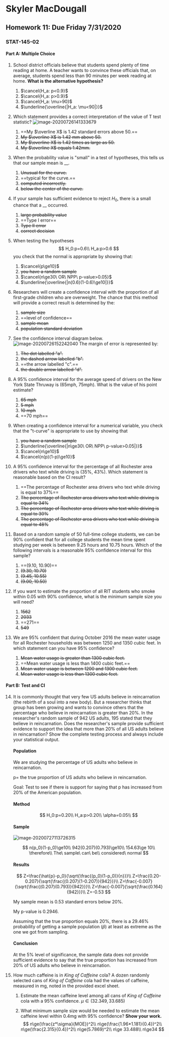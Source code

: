 # 	Skyler MacDougall

## Homework 11: Due Friday 7/31/2020

### STAT-145-02

#### Part A: Multiple Choice

1. School district officials believe that students spend plenty of time reading at home. A teacher wants to convince these officials that, on average, students spend less than 90 minutes per week reading at home.
    **What is the alternative hypothesis?**

    1. $\cancel{H_a: p<0.9}$
    2. $\cancel{H_a: p>0.9}$
    3. $\cancel{H_a: \mu>90}$
    4. $\underline{\overline{|H_a: \mu<90|}}$

2. Which statement provides a correct interpretation of the value of T test statistic?
    ![image-20200726141333679](homework11.assets/image-20200726141333679.png)

    1. ==My $\overline X$ is 1.42 standard errors above 50.==
    2. ~~My $\overline X$ is 1.42 mm above 50.~~
    3. ~~My $\overline X$ is 1.42 times as large as 50.~~
    4. ~~My $\overline X$ equals 1.42mm.~~

3. When the probability value is "small" in a test of hypotheses, this tells us that our sample mean is __. 

    1. ~~Unusual for the curve.~~
    2. ==typical for the curve.==
    3. ~~computed incorrectly.~~
    4. ~~below the center of the curve.~~

4. If your sample has sufficient evidence to reject $H_0$, there is a small chance that a __ occurred.

    1. ~~large probability value~~
    2. ==Type I error==
    3. ~~Type II error~~
    4. ~~correct decision~~

5. When testing the hypotheses
    $$
    H_0:p=0.6\\
    H_a:p>0.6
    $$
    you check that the normal is appropriate by showing that:

    1. $\cancel{p\ge10}$
    2. ~~you have a random sample~~
    3. $\cancel{n\ge30\ OR\ NPP\ p-value>0.05}$
    4. $\underline{\overline{|n(0.6)(1-0.6)\ge10|}}$

6. Researchers will create a confidence interval with the proportion of all first-grade children who are overweight. The chance that this method will provide a correct result is determined by the:

    1. ~~sample size~~
    2. ==level of confidence==
    3. ~~sample mean~~
    4. ~~population standard deviation~~

7. See the confidence interval diagram below.
    ![image-20200726152242040](homework11.assets/image-20200726152242040.png)
    The margin of error is represented by:

    1. ~~The dot labelled "a".~~
    2. ~~the dashed arrow labelled "b".~~
    3. ==the arrow labelled "c".==
    4. ~~the double arrow labelled "d".~~

8. A 95% confidence interval for the average speed of drivers on the New York State Thruway is (65mph, 75mph). What is the value of his point estimate?

    1. ~~65 mph~~
    2. ~~5 mph~~
    3. ~~10 mph~~
    4. ==70 mph==

9. When creating a confidence interval for a numerical variable, you check that the "t-curve" is appropriate to use by showing that

    1. ~~you have a random sample~~
    2. $\underline{\overline{|n\ge30\ OR\ NPP\ p-value>0.05|}}$
    3. $\cancel{n\ge10}$
    4. $\cancel{n(p)(1-p)\ge10}$

10. A 95% confidence interval for the percentage of all Rochester area drivers who text while driving is (35%, 43%). Which statement is reasonable based on the CI result?

    1. ==The percentage of Rochester area drivers who text while driving is equal to 37%==
    2. ~~The percentage of Rochester area drivers who text while driving is equal to 34%~~
    3. ~~The percentage of Rochester area drivers who text while driving is equal to 30%~~
    4. ~~The percentage of Rochester area drivers who text while driving is equal to 48%~~

11. Based on a random sample of 50 full-time college students, we can be 90% confident that for all college students the mean time spent studying per week is between 9.25 hours and 10.75 hours.
    Which of the following intervals is a reasonable 95% confidence interval for this sample?

    1. ==(9.10, 10.90)==
    2. ~~(9.30, 10.70)~~
    3. ~~(9.45, 10.55)~~
    4. ~~(9.00, 10.50)~~

12. If you want to estimate the proportion of all RIT students who smoke within 0.05 with 90% confidence, what is the minimum sample size you will need?

    1. ~~1562~~
    2. ~~2033~~
    3. ==271==
    4. ~~549~~

13. We are 95% confident that during October 2016 the mean water usage for all Rochester households was between 1250 and 1350 cubic feet.
    In which statement can you have 95% confidence?

    1. ~~Mean water usage is greater than 1300 cubic feet.~~
    2. ==Mean water usage is less than 1400 cubic feet.==
    3. ~~Mean water usage is between 1200 and 1300 cubic feet.~~
    4. ~~Mean water usage is less than 1300 cubic feet.~~

#### Part B: Test and CI

14. It is commonly thought that very few US adults believe in reincarnation (the rebirth of a soul into a new body). But a researcher thinks that group has been growing and wants to convince others that the percentage who believe in reincarnation is greater than 20%. In the researcher's random sample of 942 US adults, 195 stated that they believe in reincarnation. Does the researcher's sample provide sufficient evidence to support the idea that more than 20% of all US adults believe in reincarnation? Show the complete testing process and always include your statistical output.

    #### Population

    We are studying the percentage of US adults who believe in reincarnation.

    p= the true proportion of US adults who believe in reincarnation.

    Goal: Test to see if there is support for saying that p has increased from 20% of the American population.

    #### Method

    $$
    H_0:p=0.20\\
    H_a:p>0.20\\
    \alpha=0.05\\
    $$

    #### Sample

    ![image-20200727113726315](homework11.assets/image-20200727113726315.png)

    $$
    n(p_0)(1-p_0)\ge10\\
    942(0.207)(0.793)\ge10\\
    154.63\ge 10\\
    \therefore\\
    The\ sample\ can\ be\\
    considered\ normal
    $$

    #### Results

    $$
    Z=\frac{\hat{p}-p_0}{\sqrt{\frac{(p_0)(1-p_0)}{n}}}\\
    Z=\frac{0.20-0.207}{\sqrt{\frac{(0.207)(1-0.207)}{942}}}\\
    Z=\frac{-0.007}{\sqrt{\frac{(0.207)(0.793)}{942}}}\\
    Z=\frac{-0.007}{\sqrt{\frac{0.164}{942}}}\\
    Z=-0.53
    $$

    My sample mean is 0.53 standard errors below 20%.

    

    My p-value is 0.2946.

    Assuming that the true proportion equals 20%, there is a 29.46% probability of getting a sample population ($\hat p$) at least as extreme as the one we got from sampling.

    #### Conclusion

    At the 5% level of significance, the sample data does not provide sufficient evidence to say that the true proportion has increased from 20% of US adults who believe in reincarnation.

    

    

15. How much caffeine is in *King of Caffeine* cola? A dozen randomly selected cans of *King of Caffeine* cola had the values of caffeine, measured in mg, noted in the provided excel sheet.

    1. Estimate the mean caffeine level among all cans of *King of Caffeine* cola with a 95% confidence.
       $\mu \in (32.349,33.685)$
       
    2. What minimum sample size would be needed to estimate the mean caffeine level within 0.4mg with 95% confidence? **Show your work.**
       $$
       n\ge(\frac{z*\sigma}{MOE})^2\\
       n\ge(\frac{1.96*1.181}{0.4})^2\\
       n\ge(\frac{2.315}{0.4})^2\\
       n\ge(5.7869)^2\\
       n\ge 33.488\\
       n\ge34
       $$
       